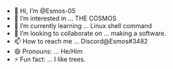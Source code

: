 - 👋 Hi, I’m @Esmos-05
- 👀 I’m interested in ... THE COSMOS
- 🌱 I’m currently learning ... Linux shell command
- 💞️ I’m looking to collaborate on ... making a software.
- 📫 How to reach me ... Discord@Esmos#3482
- 😄 Pronouns: ... He/Him
- ⚡ Fun fact: ... I like trees. 

<!---
Esmos-05/Esmos-05 is a ✨ special ✨ repository because its `README.md` (this file) appears on your GitHub profile.
You can click the Preview link to take a look at your changes.
--->
